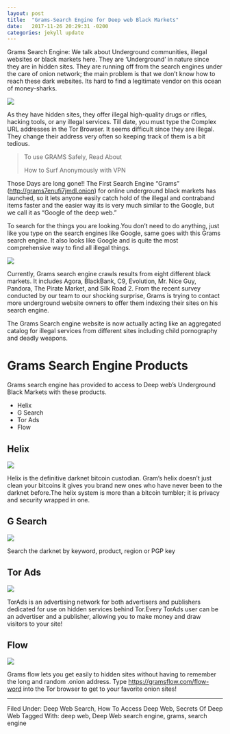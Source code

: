 ```yaml
---
layout: post
title:  "Grams-Search Engine for Deep web Black Markets"
date:   2017-11-26 20:29:31 -0200
categories: jekyll update
---
```


Grams Search Engine: We talk about Underground communities, illegal websites or black markets here. They are ‘Underground’ in nature since they are in hidden sites. They are running off from the search engines under the care of onion network; the main problem is that we don’t know how to reach these dark websites. Its hard to find a legitimate vendor on this ocean of money-sharks.

![](https://www.deepweb-sites.com/wp-content/uploads/2016/08/Grams-First-Dark-Web-Black-Market-Search-Engine-702x280-700x279-1-1.png)

As they have hidden sites, they offer illegal high-quality drugs or rifles, hacking tools, or any illegal services. Till date, you must type the Complex URL addresses in the Tor Browser. It seems difficult since they are illegal. They change their address very often so keeping track of them is a bit tedious.


> To use GRAMS Safely, Read About
> 
> How to Surf Anonymously with VPN

Those Days are long gone!! The First Search Engine “Grams” (<http://grams7enufi7jmdl.onion>)  for online underground black markets has launched, so it lets anyone easily catch hold of the illegal and contraband items faster and the easier way its is very much similar to the Google, but we call it as “Google of the deep web.”

To search for the things you are looking.You don’t need to do anything, just like you type on the search engines like Google, same goes with this Grams search engine. It also looks like Google and is quite the most comprehensive way to find all illegal things.

![](https://www.deepweb-sites.com/wp-content/uploads/2016/08/cannabis-1.png)

Currently, Grams search engine crawls results from eight different black markets. It includes Agora, BlackBank, C9, Evolution, Mr. Nice Guy, Pandora, The Pirate Market, and Silk Road 2. From the recent survey conducted by our team to our shocking surprise, Grams is trying to contact more underground website owners to offer them indexing their sites on his search engine.

The Grams Search engine website is now actually acting like an aggregated catalog for illegal services from different sites including child pornography and deadly weapons.

# Grams Search Engine Products

Grams search engine has provided to access to Deep web’s Underground Black Markets with these products.


- Helix
- G Search
- Tor Ads
- Flow
 
## Helix

![](https://www.deepweb-sites.com/wp-content/uploads/2016/08/helix-1.png)

Helix is the definitive darknet bitcoin custodian. Gram’s helix doesn’t just clean your bitcoins it gives you brand new ones who have never been to the darknet before.The helix system is more than a bitcoin tumbler; it is privacy and security wrapped in one.

## G Search

![](https://www.deepweb-sites.com/wp-content/uploads/2016/08/g-search-1.png)

Search the darknet by keyword, product, region or PGP key

## Tor Ads

![](https://www.deepweb-sites.com/wp-content/uploads/2016/08/tor-ads-1.png)

TorAds is an advertising network for both advertisers and publishers dedicated for use on hidden services behind Tor.Every TorAds user can be an advertiser and a publisher, allowing you to make money and draw visitors to your site!

## Flow

![](https://www.deepweb-sites.com/wp-content/uploads/2016/08/flow-1.png)

Grams flow lets you get easily to hidden sites without having to remember the long and random .onion address. Type <https://gramsflow.com/flow-word> into the Tor browser to get to your favorite onion sites!

---

Filed Under: Deep Web Search, How To Access Deep Web, Secrets Of Deep Web Tagged With: deep web, Deep Web search engine, grams, search engine
